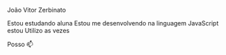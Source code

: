 João Vitor Zerbinato

Estou estudando aluna 
Estou me desenvolvendo na linguagem JavaScript estou
Utilizo as vezes

Posso 📫
